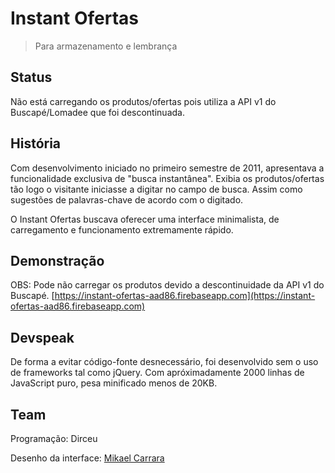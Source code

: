# Instant Ofertas
> Para armazenamento e lembrança

## Status
Não está carregando os produtos/ofertas pois utiliza a API v1 do Buscapé/Lomadee que foi descontinuada.

## História
Com desenvolvimento iniciado no primeiro semestre de 2011, apresentava a funcionalidade exclusiva de "busca instantânea". Exibia os produtos/ofertas tão logo o visitante iniciasse a digitar no campo de busca. Assim como sugestões de palavras-chave de acordo com o digitado.

O Instant Ofertas buscava oferecer uma interface minimalista, de carregamento e funcionamento extremamente rápido.

## Demonstração
OBS: Pode não carregar os produtos devido a descontinuidade da API v1 do Buscapé.
[https://instant-ofertas-aad86.firebaseapp.com](https://instant-ofertas-aad86.firebaseapp.com)

## Devspeak
De forma a evitar código-fonte desnecessário, foi desenvolvido sem o uso de frameworks tal como jQuery. Com apróximadamente 2000 linhas de JavaScript puro, pesa minificado menos de 20KB.

## Team
Programação: Dirceu

Desenho da interface: [Mikael Carrara](https://github.com/mikaelcarrara)
